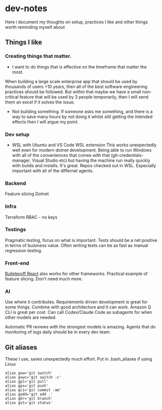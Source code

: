 # dev-notes
Here i document my thoughts on setup, practices I like and other things worth reminding myself about

## Things I like
### Creating things that matter.
 - I want to do things that is effective on the timeframe that matter the most.

When building a large scale enterprise app that should be used by thousands of users +10 years, then all of the best software engineering practices should be followed. But within that maybe we have a small non-critical feature that will be used by 3 people temporarily, then I will send them an excel if it solves the issue.

- Not building something. If someone asks me something, and there is a way to save many hours by not doing it whilst still getting the intended effects then I will argue my point.

### Dev setup
 - WSL with Ubuntu and VS Code WSL extension
This works unexpectedly well even for modern dotnet development. Being able to run Windows with all of the conveniences that comes with that (git-credentials-manager, Visual Studio etc) but having the machine run really quickly with builds and installs. It's great. Repos checked out in WSL. Especially important with all of the differnet agents.

### Backend
Feature slicing
Dotnet

### Infra
Terraform
RBAC - no keys

### Testings
Pragmatic testing, focus on what is important. Tests should be a net positive in terms of buisiness value. Often writing tests can be as fast as manual regression testing. 

### Front-end
[Bulletproff React](https://github.com/alan2207/bulletproof-react) also works for other frameworks. Practical example of feature slicing. Don't need much more.

### AI
Use where it contributes. Requirements driven development is great for some things.  Combine with good architecture and it can work. 
Amazon Q CLI is great per cost. Can call Codex/Claude Code as subagents for when other models are needed. 

Automatic PR reviews with the strongest models is amazing.
Agents that do monitoring of logs daily should be in every dev team.


## Git aliases
These I use, saves unexpectedly much effort. Put in .bash_aliases if using Linux
```
alias gsw='git switch'
alias gswc='git switch -c'
alias gpl='git pull'
alias gps='git push'
alias gci='git commit -am'
alias gadd='git add .'
alias gbr='git branch'
alias gst='git status'
```
